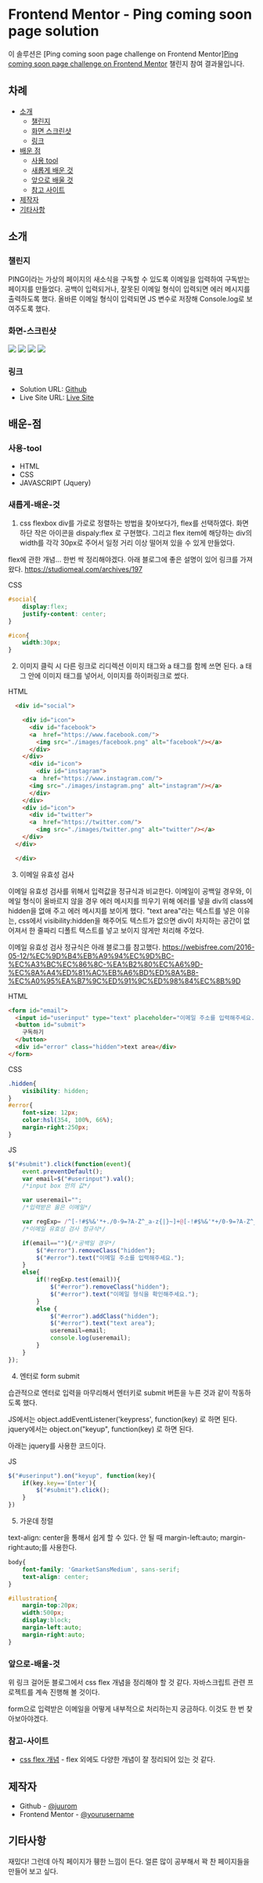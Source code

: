 # Frontend Mentor - Ping coming soon page solution

이 솔루션은 [Ping coming soon page challenge on Frontend Mentor][Ping coming soon page challenge on Frontend Mentor](https://www.frontendmentor.io/challenges/ping-single-column-coming-soon-page-5cadd051fec04111f7b848da) 챌린지 참여 결과물입니다.

## 차례

- [소개](#소개)
  - [챌린지](#챌린지)
  - [화면 스크린샷](#화면-스크린샷)
  - [링크](#링크)
- [배운 점](#배운-점)
  - [사용 tool](#사용-tool)
  - [새롭게 배운 것](#새롭게-배운-것)
  - [앞으로 배울 것](#앞으로-배울-것)
  - [참고 사이트](#참고-사이트)
- [제작자](#제작자)
- [기타사항](#기타사항)

## 소개

### 챌린지

PING이라는 가상의 페이지의 새소식을 구독할 수 있도록
이메일을 입력하여 구독받는 페이지를 만들었다.
공백이 입력되거나, 잘못된 이메일 형식이 입력되면
에러 메시지를 출력하도록 했다.
올바른 이메일 형식이 입력되면
JS 변수로 저장해 Console.log로 보여주도록 했다.

### 화면-스크린샷

![](./screenshot1.png)
![](./screenshot2.png)
![](./screenshot3.png)
![](./screenshot4.png)


### 링크

- Solution URL: [Github](https://github.com/juurom/Notify___frontendMentor/)
- Live Site URL: [Live Site](https://juurom.github.io/Notify___frontendMentor/)

## 배운-점

### 사용-tool

- HTML
- CSS
- JAVASCRIPT (Jquery)

### 새롭게-배운-것

1. css flexbox
div를 가로로 정렬하는 방법을 찾아보다가, flex를 선택하였다.
화면 하단 작은 아이콘을 dispaly:flex 로 구현했다.
그리고 flex item에 해당하는 div의 width를 각각 30px로 주어서
일정 거리 이상 떨어져 있을 수 있게 만들었다.

flex에 관한 개념... 한번 싹 정리해야겠다.
아래 블로그에 좋은 설명이 있어 링크를 가져왔다.
https://studiomeal.com/archives/197

CSS
```css
#social{
    display:flex;
    justify-content: center;
}

#icon{
    width:30px;
}
```

2. 이미지 클릭 시 다른 링크로 리디렉션
이미지 태그와 a 태그를 함께 쓰면 된다.
a 태그 안에 이미지 태그를 넣어서, 이미지를 하이퍼링크로 썼다.

HTML
```html
  <div id="social">

    <div id="icon">
      <div id="facebook">
      <a  href="https://www.facebook.com/">
        <img src="./images/facebook.png" alt="facebook"/></a>
      </div>
    </div>
      <div id="icon">
        <div id="instagram">
      <a  href="https://www.instagram.com/">
      <img src="./images/instagram.png" alt="instagram"/></a>
      </div>
    </div>
    <div id="icon">
      <div id="twitter">
      <a  href="https://twitter.com/">
        <img src="./images/twitter.png" alt="twitter"/></a>
    </div>
  </div>

  </div>
```

3. 이메일 유효성 검사

이메일 유효성 검사를 위해서 입력값을 정규식과 비교한다.
이메일이 공백일 경우와, 이메일 형식이 올바르지 않을 경우 에러 메시지를 띄우기 위해
에러를 넣을 div의 class에 hidden을 없애 주고 에러 메시지를 보이게 했다.
"text area"라는 텍스트를 넣은 이유는,
css에서 visibility:hidden을 해주어도 텍스트가 없으면 div이 차지하는 공간이 없어져서
한 줄짜리 디폴트 텍스트를 넣고 보이지 않게만 처리해 주었다.

이메일 유효성 검사 정규식은 아래 블로그를 참고했다.
https://webisfree.com/2016-05-12/%EC%9D%B4%EB%A9%94%EC%9D%BC-%EC%A3%BC%EC%86%8C-%EA%B2%80%EC%A6%9D-%EC%8A%A4%ED%81%AC%EB%A6%BD%ED%8A%B8-%EC%A0%95%EA%B7%9C%ED%91%9C%ED%98%84%EC%8B%9D

HTML
```html
<form id="email">
  <input id="userinput" type="text" placeholder="이메일 주소를 입력해주세요..."/>
  <button id="submit">
    구독하기
  </button>
  <div id="error" class="hidden">text area</div>
</form>
```

CSS
```css
.hidden{
    visibility: hidden;
}
#error{
    font-size: 12px;
    color:hsl(354, 100%, 66%);
    margin-right:250px;
}

```

JS
```javascript
$("#submit").click(function(event){
    event.preventDefault();
    var email=$("#userinput").val();
    /*input box 안의 값*/

    var useremail="";
    /*입력받은 옳은 이메일*/

    var regExp= /^[-!#$%&'*+./0-9=?A-Z^_a-z{|}~]+@[-!#$%&'*+/0-9=?A-Z^_a-z{|}~]+.[-!#$%&'*+./0-9=?A-Z^_a-z{|}~]+$/;
    /*이메일 유효성 검사 정규식*/

    if(email==""){/*공백일 경우*/
        $("#error").removeClass("hidden");
        $("#error").text("이메일 주소를 입력해주세요.");
    }
    else{
        if(!regExp.test(email)){
            $("#error").removeClass("hidden");
            $("#error").text("이메일 형식을 확인해주세요.");
        }
        else {
            $("#error").addClass("hidden");
            $("#error").text("text area");
            useremail=email;
            console.log(useremail);
        }
    }
});
```

4. 엔터로 form submit

습관적으로 엔터로 입력을 마무리해서
엔터키로 submit 버튼을 누른 것과 같이 작동하도록 했다.

JS에서는
object.addEventListener('keypress', function(key)
로 하면 된다.
jquery에서는
object.on("keyup", function(key)
로 하면 된다.

아래는 jquery를 사용한 코드이다.

JS
```javascript
$("#userinput").on("keyup", function(key){
    if(key.key=='Enter'){
        $("#submit").click();
    }
})
```

5. 가운데 정렬

text-align: center을 통해서 쉽게 할 수 있다.
안 될 때 margin-left:auto; margin-right:auto;를 사용한다.

```css
body{
    font-family: 'GmarketSansMedium', sans-serif;
    text-align: center;
}

#illustration{
    margin-top:20px;
    width:500px;
    display:block;
    margin-left:auto;
    margin-right:auto;
}
```

### 앞으로-배울-것

위 링크 걸어둔 블로그에서 css flex 개념을 정리해야 할 것 같다.
자바스크립트 관련 프로젝트를 계속 진행해 볼 것이다. 

form으로 입력받은 이메일을 어떻게 내부적으로 처리하는지 궁금하다.
이것도 한 번 찾아보아야겠다.

### 참고-사이트

- [css flex 개념](https://studiomeal.com/archives/197) - flex 외에도 다양한 개념이 잘 정리되어 있는 것 같다.

## 제작자

- Github - [@juurom](https://github.com/juurom/)
- Frontend Mentor - [@yourusername](https://www.frontendmentor.io/profile/juurom)

## 기타사항
재밌다! 그런데 아직 페이지가 휑한 느낌이 든다.
얼른 많이 공부해서 꽉 찬 페이지들을 만들어 보고 싶다.

